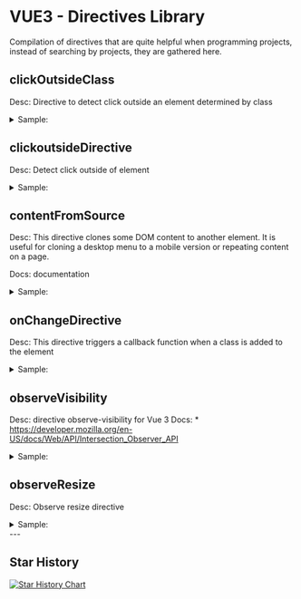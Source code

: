 # VUE3 - Directives Library

Compilation of directives that are quite helpful when programming projects, instead of searching by projects, they are gathered here.



## clickOutsideClass

Desc: Directive to detect click outside an element determined by class



<details>
    <summary>Sample:</summary>

```javascript
main.js
import { setupClickOutsideClass } from "@/directives/clickOutside";
setupClickOutsideClass(app);

or

import clickOutside from "@/directives/clickOutside";
app.directive("click-outside-class", clickOutside);
```

```html
template
<div v-click-outside-class="{ class: ['.menu', '.user-menu', '.user-wishlist'], handler: configuration.setCloseAllMenus }">
```

</details>

## clickoutsideDirective

Desc: Detect click outside of element

<details>
    <summary>Sample:</summary>

```javascript
main.js:

- auto
import { setupClickOutside } from "@/directives/clickOutside";
setupClickOutside(app);

- manual
import clickoutsideDirective from "@/directives/clickoutsideDirective";

directives: {
    clickOutside: clickoutsideDirective,
},

- or 

app.directive("click-outside", clickoutsideDirective);
```

```html
html dom:

<div v-click-outside="onCampaingClickOutSide"><div>
```
</details>

## contentFromSource

Desc: This directive clones some DOM content to another element. It is useful for cloning a desktop menu to a mobile version or repeating content on a page.

Docs: documentation

<details>
    <summary>Sample:</summary>

```javascript
main.js:

import { setupFromSource } from "contentFromSource.js"
setupFromSource(app);

- or manual

import contentFromSource from "@/plugins/directives/contentFromSource.js";
Vue.directive("from-source", contentFromSource);
```

```html
template:
dom: a DOM element like div, span, p, or a query selector like class -> .class or #id

<div v-from-source="{ dom:'in-viewport', to:'.header' }"></div>

If "to" is specified, the clone will be placed inside that DOM element.
```
</details>


## onChangeDirective

Desc: This directive triggers a callback function when a class is added to the element

<details>
    <summary>Sample:</summary>

```javascript
main.js:

import { setupOnChange } from "onChangeDirective.js"
setupOnChange(app);

- or manual

import onChangeDirective from "@/plugins/directives/onChangeDirective.js";
Vue.directive("onchange", onChangeDirective);
```

```html
template:
class: when this class appears, it triggers the callback function
data: if needed, data can be passed to the callback function

<div v-onchange="{ class:'in-viewport', data: {} }" @on-change="function_callback"></div>

function_callback -> attributes
el -> DOM element
data -> parsed data
```
</details>

## observeVisibility


Desc: directive observe-visibility for Vue 3
Docs: 
	* https://developer.mozilla.org/en-US/docs/Web/API/Intersection_Observer_API

<details>
    <summary>Sample:</summary>

```javascript
    import { setupObserveVisibility } from "@/directives/observe-visibility";
    setupObserveVisibility(app);
```

```html
    tmeplate:
    <div v-observe-visibility="onVisibilityChange"></div>
```

```javascript
	const changeClassOnVisible = (e, dom) => {
		console.log(e, e.domVisible, dom);

		if (e.domVisible) {
			e.target.classList.add("visible");
			e.target.style.border = "2px solid green";
			e.target.style.visibility = "visible";
		} else {
			dom.classList.remove("visible");
			dom.style.border = "none";
			dom.style.visibility = "hidden";
		}
	};
```
</details>


## observeResize

Desc: Observe resize directive

<details>
    <summary>Sample:</summary>
```javascript
    import { setupObserveResize } from "@/directives/observe
    setupObserveResize(app);
```

```html
    tmeplate:
    <div v-observe-resize="doSomething"></div>
```

</details>
---

## Star History

[![Star History Chart](https://api.star-history.com/svg?repos=klich3/vue3-directives&type=Date)](https://star-history.com/#klich3/vue3-directives&Date)
